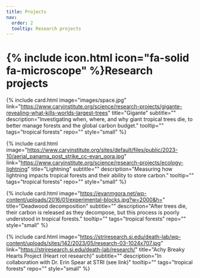 ```yaml
---
title: Projects
nav:
  order: 2
  tooltip: Research projects
---
```


# {% include icon.html icon="fa-solid fa-microscope" %}Research projects

{%
  include card.html
  image="images/space.jpg"
  link="https://www.caryinstitute.org/science/research-projects/gigante-revealing-what-kills-worlds-largest-trees"
  title="Gigante"
  subtitle=""
  description="Investigating when, where, and why giant tropical trees die, to better manage forests and the global carbon budget."
  tooltip=""
  tags="tropical forests"
  repo=""
  style="small"
%}

{%
  include card.html
  image="https://www.caryinstitute.org/sites/default/files/public/2023-10/aerial_panama_post_strike_cc-evan_gora.jpg"
  link="https://www.caryinstitute.org/science/research-projects/ecology-lightning"
  title="Lightning"
  subtitle=""
  description="Measuring how lightning impacts tropical forests and their ability to store carbon."
  tooltip=""
  tags="tropical forests"
  repo=""
  style="small"
%}

{%
  include card.html
  image="https://evanmgora.net/wp-content/uploads/2016/01/experimental-blocks.jpg?w=2000&h="
  title="Deadwood decomposition"
  subtitle=""
  description="After trees die, their carbon is released as they decompose, but this process is poorly understood in tropical forests."
  tooltip=""
  tags="tropical forests"
  repo=""
  style="small"
%}

{%
  include card.html
  image="https://striresearch.si.edu/death-lab/wp-content/uploads/sites/142/2023/05/research-03-1024x707.jpg"
  link="https://striresearch.si.edu/death-lab/research/"
  title="Achy Breaky Hearts Project (Heart rot research)"
  subtitle=""
  description="In collaboration with Dr. Erin Spear at STRI (see link)"
  tooltip=""
  tags="tropical forests"
  repo=""
  style="small"
%}